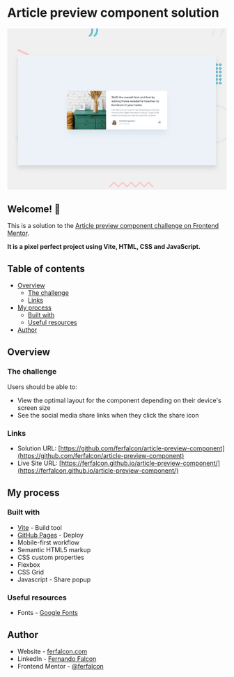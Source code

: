 # Article preview component solution

![Design preview for the Article preview component challenge](./preview.jpg)

## Welcome! 👋

This is a solution to the [Article preview component challenge on Frontend Mentor](https://www.frontendmentor.io/challenges/article-preview-component-dYBN_pYFT).

**It is a pixel perfect project using Vite, HTML, CSS and JavaScript.**

## Table of contents

- [Overview](#overview)
  - [The challenge](#the-challenge)
  - [Links](#links)
- [My process](#my-process)
  - [Built with](#built-with)
  - [Useful resources](#useful-resources)
- [Author](#author)

## Overview

### The challenge

Users should be able to:

- View the optimal layout for the component depending on their device's screen size
- See the social media share links when they click the share icon

### Links

- Solution URL: [https://github.com/ferfalcon/article-preview-component](https://github.com/ferfalcon/article-preview-component)
- Live Site URL: [https://ferfalcon.github.io/article-preview-component/](https://ferfalcon.github.io/article-preview-component/)

## My process

### Built with

- [Vite](https://vite.dev//) - Build tool
- [GitHub Pages](https://pages.github.com/) - Deploy
- Mobile-first workflow
- Semantic HTML5 markup
- CSS custom properties
- Flexbox
- CSS Grid
- Javascript - Share popup

### Useful resources

- Fonts - [Google Fonts](https://fonts.google.com/)

## Author

- Website - [ferfalcon.com](http://ferfalcon.com/)
- LinkedIn - [Fernando Falcon](https://www.linkedin.com/in/fernandofalcon/)
- Frontend Mentor - [@ferfalcon](https://www.frontendmentor.io/profile/ferfalcon/)
